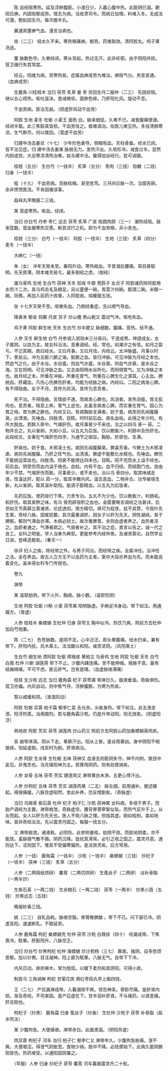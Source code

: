 <!-- { "loadSidebar": true } -->
　　陈 自经阻寒热。延及浮肿腹膨。小溲日少。入暮心腹中热。此脏阴已涸。腑阳日痹。内因悒郁成劳。情志为病。当收肃司令。而病日加增。料难入冬。无成法可遵。勉拟回生丹。每次服半丸。

　　冀通其壅痹气血。漫言治病也。

　　徐（二三） 经水久不来。寒热喉痛痹。郁劳。药难取效。清阿胶丸。鸡子黄汤送。

　　董 脉数色夺。久嗽经闭。寒从背起。热过无汗。此非疟邪。由乎阴阳并损。营卫循行失其常度。

　　经云。阳维为病。苦寒热矣。症属血痹成劳为难治。痹阻气分。务宜宣通。（血痹成劳）

　　生鹿角 川桂枝木 当归 茯苓 炙草 姜 枣 另回生丹二服仲（二三） 先因经阻。继以五心烦热。咳吐涎沫。食减微呕。面肿色瘁。乃肝阳化风。旋动不息。

　　干血劳病。医治无益。（阴虚肝风动干血劳）

　　阿胶 生地 麦冬 牡蛎 小麦王 面色 白。脉来细促。久嗽不已。减食腹痛便溏。经闭半载。此三焦脏真皆损。干血劳怯之。极难调治。俗医儿嗽见热。多投清肺寒凉。生气断尽。何以挽回。（营虚干血劳）

　　归建中汤去姜尼（十七） 少年形色衰夺。侧眠咳血。天柱骨垂。经水已闭。皆不治见症。归 建中汤去姜某 脉弱无力。发热汗出。久咳形冷。减食过半。显然内损成劳。大忌寒凉清热治嗽。姑与建中法。冀得加谷经行。犹可调摄。

　　桂枝（五分） 生白芍（一钱半） 炙草（五分） 枣肉（三钱） 饴糖（二钱） 归身（一钱半）

　　程（十九） 干血劳病。百脉枯槁。渐至危笃。三月间诊脉一次。当面告辞。余非愦愦医流。不肯因循误事。

　　益母丸早晚服二三钱。

　　某 营虚寒热。咳血。经闭。

　　当归 炒白芍 丹参 枣仁 远志 茯苓 炙草 广皮 桂圆肉顾（三一） 潮热经阻。脉来弦数。营血被寒热交蒸。断其流行之机。即为干血劳瘵。非小恙也。

　　桂枝（三分） 白芍（一钱半） 阿胶（一钱半） 生地（三钱） 炙草（四分） 麦冬（一钱半）

　　大麻仁（一钱）

　　朱（女） 冲年天癸未至。春阳升动。寒热衄血。平昔溺后腰痛。耳目甚聪明。先天质薄。阴本难充易亏。最多倒经之虑。（倒经）

　　雄乌骨鸡 生地 生白芍 茯神 天冬 知母 牛膝 茺蔚子 女贞子 阿胶诸药除阿胶用水煎汁二次。其乌鸡去毛及翅足。另以童便一碗。青蒿汁四碗。醇酒二碗。米醋一碗。同煮。再加入前药汁收膏。入阿胶收。炖暖服五钱。

　　张 十七岁天癸不至。咳嗽失血。乃倒经重症。先以顺气导血。

　　降香末 郁金 钩藤 丹皮 苏子 炒山楂 黑山栀又 震动气冲。咳呛失血。

　　鸡子黄 阿胶 鲜生地 天冬 生白芍 炒半膝又 脉细数。腹痛。营热。经不通。

　　人参 天冬 鲜生地 白芍 丹参调入琥珀末三分易曰。干道成男。坤道成女。女子属阴。以血为主。故女科治法。首重调经。经。常也。如潮汐之有信。如月之盈亏。不愆其期。故曰经水。又曰月事。又曰月信。内经云。太冲脉盛。月事以时下。景岳云。冲为五脏六腑之海。脏腑之血。皆归冲脉。可见冲脉为月经之本也。然血气之化。由于水谷。水谷盛。则血气亦盛。水谷衰。则血气亦衰。是水谷之海。又在阳明。可见冲脉之血。又总由阳明水谷所化。而阳明胃气。又为冲脉之本也。故月经之本。所重在冲脉。所重在胃气。所重在心脾生化之源耳。心主血。脾统血。肝藏血。凡伤心伤脾伤肝者。均能为经脉之病。内经曰。二阳之病发心脾。有不得隐曲。女子不月。其传为风消。其传为息贲者。

　　死不治。不得隐曲。言情欲不遂。而病发心脾也。风消者。发热消瘦。胃主肌肉也。息贲者。喘息上奔。胃气上逆也。此虽言病发心脾。而实重在胃气。因心为胃之母。胃为脾之腑也。内经又曰。有病胸胁支满者。妨于食。病至则先闻腥臊臭。出清液。先唾血。四肢清。目眩。时时前后血。病名血枯。此得之年少时。有所大脱血。若醉入房中。气竭肝伤。故月事衰少不来也。治之以四乌 骨一 茹。二物并合之。丸以雀卵。大如小豆。以五丸为后饭。饮以鲍鱼汁。利肠中及伤肝也。此段经文。全重在气竭肝伤四字。为通节之纲旨。胸胁。肝部也。支满。

　　肝病也。妨于食。木邪凌土也。病则先闻腥臊臭。脾喜芳香。今脾土为木邪凌虐。病则先闻腥臊。乃肝之旺气也。出清液。脾虚不能敷化水精也。先唾血。脾伤不能统运营血也。四肢清。阳衰不能傍达四末也。目眩。阳不充而水上溢于经也。前后血。阴受伤而血内溢于络也。血枯。内有干血。血不归经。而结胞门也。良由年少不禁。气竭肝伤而致。月事衰少。或不来也。治以乌 骨四分。取其味咸走肾。性温达肝。配以 茹一分。取其辛散内风。温去恶血。二物并合。功专破宿生新。丸以雀卵。取其温补助阳。能调子脏精血。以五丸为后饭者。

　　先药后饭。使药徐行下焦。力贵专功。五丸不为少也。饮以鲍鱼汁。利肠垢。和肝伤。取其臭秽之味。佐乌 骨而辟宿积之血也。金匮要略言调经之法甚详。后世如王节斋薛立斋诸贤。论症透彻。用方精切。俱可为程序。兹不具赘。今观叶先生案。奇经八脉。固属扼要。其次最重调肝。因女子以肝为先天。阴性凝结。易于拂郁。郁则气滞血亦滞。木病必妨土。故次重脾胃。余则血虚者养之。血热者凉之。血瘀者通之。气滞者疏之。气弱者补之。其不治之症。直言以告之。诚一代之良工。女科之明鉴。学人当奉为典型。更能参考内经仲景。及诸贤案论。自然学业日进。登峰造极矣。（秦天一）

　　徐评 妇人之疾。除经带之外。与男子同治。而经带之疾。全属冲任。治冲任之法。全在养血。故古人立方无不以血药为主者。案中大段亦养血为先。而未能说着变化。盖未得女科专门传授也。

　　卷九

　　淋带

　　某 温邪劫阴。带下火升。胸痞。脉小数。（温邪伤阴）

　　生地 阿胶 牡蛎 川斛 小麦 茯苓某 阳明脉虚。手麻足冷身动。带下如注。用通摄方。（胃虚）

　　人参 桂枝木 桑螵蛸 生杜仲 归身 茯苓又 胸中似冷。热饮乃爽。照前方去杜仲加白芍炮姜。

　　陈（二七） 色苍脉数。是阴不足。心中泛泛。即头晕腹痛。经水仍来。兼有带下。肝阳内扰。风木乘土。法当酸以和阳。咸苦坚阴。（风阳乘土）

　　生白芍 细生地 清阿胶 牡蛎 樗根皮 黄柏又 乌骨鸡 生地 阿胶 牡蛎 天冬 白芍 白薇 杜仲 川断 湖莲蒋 带下不止。少腹内踝连痛。至不能伸缩。络脉不宣。最有结痈绵缠。不可不虑。医云肝气。岂有是理。（血虚脉络滞痛）

　　桂枝 生沙苑 远志 当归 鹿角霜 杞子 茯苓龚 带淋日久。脂液垂涸。奇脉俱伤。营卫亦偏。内风自动。则中焦气夺。浮肿腹膨。为寒为热矣。

　　暂以咸缓和阴。（液涸风动）

　　阿胶 牡蛎 苁蓉 柏子霜 郁李仁袁 舌光赤。头胀身热。带下如注。此五液走泄。阳浮热蒸。当用摄剂。若与鹿角霜沙苑。仍是升举动阳。则无效矣。（阴虚阳浮）

　　熟地炭 阿胶 芡实 茯苓 湖莲肉 炒山药又 照前方去阿胶山药加桑螵蛸萸肉炭。

　　吴 崩带淋漓。阴从下走。晕厥汗出。阳从上冒。逢谷雨暴凶。身中阴阳不相接续。怕延虚脱。戌亥时为剧。肝肾病治。

　　人参 阿胶 生龙骨 生牡蛎 五味 茯神又 血液去则脏阴失守。神不内附。致目中妄见。非鬼祟也。当先镇阳神为主。若骤用阴药。则有妨胃纳矣。

　　人参 龙骨 五味 茯苓 芡实 建莲肉又 淋带黄白未净。五更心悸汗出。

　　人参 炒枸杞 五味 茯苓 芡实 湖莲肉某（二五） 脉左细。前用通补。据述痛起。得按痛缓。八脉空虚昭然。舍此补养。恐反增剧矣。（奇脉虚）

　　当归 乌贼骨 紫石英 杜仲 杞子 柏子仁 沙苑 茯神某 女科病。多倍于男子。而胎产调经为主要。淋带瘕泄。奇脉虚空。腰背脊膂牵掣似坠。而热气反升于上。从左而起。女人以肝为先天也。医人不晓八脉之理。但指其虚。刚如桂附。柔如地味。皆非奇经治法。先以震灵丹固之。每服一钱五分。

　　又 淋带瘕泄。诸液耗。必阴伤。此参附姜桂。劫阴不效。而胶地阴柔。亦不能效。盖脉隧气散不摄。阴药沉降。徒扰其滑耳。必引之收之固之。震灵丹意。通则达下。涩则固下。惟其不受偏寒偏热。是法效灵矣。后方常用。

　　人参（一钱） 鹿角霜（一钱半） 沙苑（一钱半） 桑螵蛸（三钱） 炒杞子（一钱半） 茯神（三钱） 炙草（五分）

　　人参（二两隔纸烘研） 麋茸（二两切烘研） 生菟丝子（二两研） 淡补骨脂（一两半炒）

　　生紫石英（一两二钱） 生余粮石（一两二钱） 茯苓（一两半） 炒黑小茴（五钱） 炒黑远志（五钱）

　　晚服妙香三钱。

　　姚（二三） 自乳血耗。脉络空豁。脊膂椎髀酸 。带下不已。问下部已冷。阴虚及阳。速速断乳。不致延劳。

　　人参 鹿角霜 枸杞 桑螵蛸壳 杜仲 茯苓 沙苑 白薇徐（四十） 经漏成带。下焦畏冷。眩晕。肝脏阳升。八脉空乏。

　　当归 炒白芍 炒黑枸杞 杜仲 海螵蛸 炒沙苑杨（三七） 寡居。独阴。自多愁烦思郁。加以针黹。目注凝神。阳上巅为眩晕。八脉无气。自带下下冷。

　　内风日动。痱疹麻木。常为隐现。以暖下柔剂和其阴阳。可得小效。

　　制首乌 三角胡麻 枸杞 甘菊花炭 用红枣捣丸早上服四钱。

　　王（二七） 产后漏淋成带。入暮溺频不爽。惊恐神呆。骨骱尽痛。是肝肾内损。渐及奇经。不司束固。是产后虚在下。甘辛润补肝肾。不与燥药。以肾恶燥。肝忌刚也。

　　枸杞子（炒黑） 鹿角霜 归身 菟丝子（炒香） 生杜仲 沙苑子 茯苓 补骨脂（盐水煎淡）

　　某 少腹拘急。大便燥艰。淋带赤白。此属液涸。（阴阳并虚）

　　肉苁蓉 枸杞子 河车 当归 柏子仁 郁李仁又 淋带年久。少腹拘急胀痛。溲不爽。大便艰涩。得泄气则胀宽。食物少纳。脘中不降。必抚摩始下。此病久脏阴腑阳皆伤。热药难受。以通阳固阴兼之。

　　（早服）人参 归身 炒杞子 茯苓 麋茸 河车暮服震灵丹二十粒。

